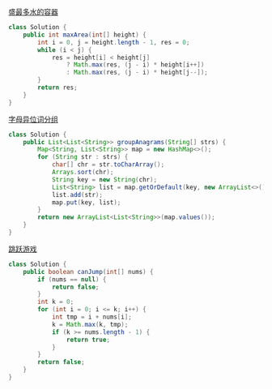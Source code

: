 [盛最多水的容器](https://leetcode.cn/problems/container-with-most-water/)

```java
class Solution {
    public int maxArea(int[] height) {
        int i = 0, j = height.length - 1, res = 0;
        while (i < j) {
            res = height[i] < height[j] 
                ? Math.max(res, (j - i) * height[i++])
                : Math.max(res, (j - i) * height[j--]);
        }
        return res;
    }
}
```

[字母异位词分组](https://leetcode.cn/problems/group-anagrams)

```java
class Solution {
    public List<List<String>> groupAnagrams(String[] strs) {
        Map<String, List<String>> map = new HashMap<>();
        for (String str : strs) {
            char[] chr = str.toCharArray();
            Arrays.sort(chr);
            String key = new String(chr);
            List<String> list = map.getOrDefault(key, new ArrayList<>());
            list.add(str);
            map.put(key, list);
        }
        return new ArrayList<List<String>>(map.values());
    }
}
```

[跳跃游戏](https://leetcode.cn/problems/jump-game)

```java
class Solution {
    public boolean canJump(int[] nums) {
        if (nums == null) {
            return false;
        }
        int k = 0;
        for (int i = 0; i <= k; i++) {
            int tmp = i + nums[i];
            k = Math.max(k, tmp);
            if (k >= nums.length - 1) {
                return true;
            }
        }
        return false;
    }
}
```

